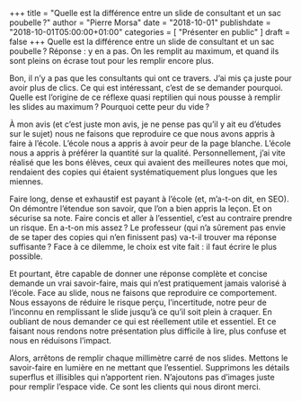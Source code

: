 +++
title      = "Quelle est la différence entre un slide de consultant et un sac poubelle ?"
author     = "Pierre Morsa"
date        = "2018-10-01"
publishdate = "2018-10-01T05:00:00+01:00" 
categories = [ "Présenter en public" ]
draft      = false
+++
Quelle est la différence entre un slide de consultant et un sac poubelle ? Réponse : y en a pas. On les remplit au maximum, et quand ils sont pleins on écrase tout pour les remplir encore plus.

Bon, il n’y a pas que les consultants qui ont ce travers. J’ai mis ça juste pour avoir plus de clics. Ce qui est intéressant, c’est de se demander pourquoi. Quelle est l’origine de ce réflexe quasi reptilien qui nous pousse à remplir les slides au maximum ? Pourquoi cette peur du vide ?

À mon avis (et c’est juste mon avis, je ne pense pas qu’il y ait eu d’études sur le sujet) nous ne faisons que reproduire ce que nous avons appris à faire à l’école. L’école nous a appris à avoir peur de la page blanche. L’école nous a appris à préférer la quantité sur la qualité. Personnellement, j’ai vite réalisé que les bons élèves, ceux qui avaient des meilleures notes que moi, rendaient des copies qui étaient systématiquement plus longues que les miennes. 

Faire long, dense et exhaustif est payant à l’école (et, m’a-t-on dit, en SEO). On démontre l’étendue son savoir, que l’on a bien appris la leçon. Et on sécurise sa note. Faire concis et aller à l’essentiel, c’est au contraire prendre un risque. En a-t-on mis assez ? Le professeur (qui n’a sûrement pas envie de se taper des copies qui n’en finissent pas) va-t-il trouver ma réponse suffisante ? Face à ce dilemme, le choix est vite fait : il faut écrire le plus possible.

Et pourtant, être capable de donner une réponse complète et concise demande un vrai savoir-faire, mais qui n’est pratiquement jamais valorisé à l’école. Face au slide, nous ne faisons que reproduire ce comportement. Nous essayons de réduire le risque perçu, l’incertitude, notre peur de l’inconnu en remplissant le slide jusqu’à ce qu’il soit plein à craquer. En oubliant de nous demander ce qui est réellement utile et essentiel. Et ce faisant nous rendons notre présentation plus difficile à lire, plus confuse et nous en réduisons l’impact.

Alors, arrêtons de remplir chaque millimètre carré de nos slides. Mettons le savoir-faire en lumière en ne mettant que l’essentiel. Supprimons les détails superflus et illisibles qui n’apportent rien. N’ajoutons pas d’images juste pour remplir l’espace vide. Ce sont les clients qui nous diront merci.
